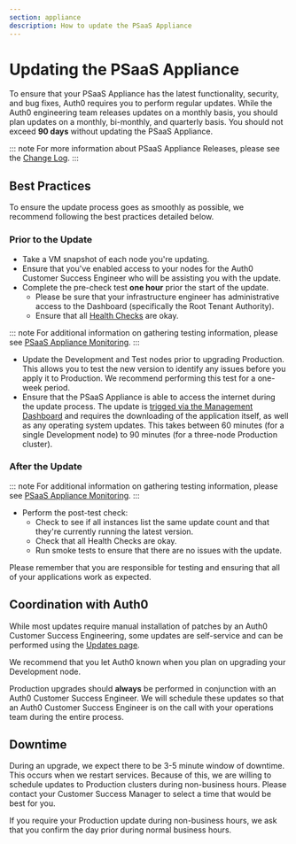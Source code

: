 ```yaml
---
section: appliance
description: How to update the PSaaS Appliance
---
```


# Updating the PSaaS Appliance

To ensure that your PSaaS Appliance has the latest functionality, security, and bug fixes, Auth0 requires you to perform regular updates. While the Auth0 engineering team releases updates on a monthly basis, you should plan updates on a monthly, bi-monthly, and quarterly basis. You should not exceed **90 days** without updating the PSaaS Appliance.

::: note
For more information about PSaaS Appliance Releases, please see the [Change Log](https://auth0.com/changelog/appliance).
:::

## Best Practices

To ensure the update process goes as smoothly as possible, we recommend following the best practices detailed below.

### Prior to the Update

* Take a VM snapshot of each node you're updating.
* Ensure that you've enabled access to your nodes for the Auth0 Customer Success Engineer who will be assisting you with the update.
* Complete the pre-check test **one hour** prior the start of the update.
  * Please be sure that your infrastructure engineer has administrative access to the Dashboard (specifically the Root Tenant Authority).
  * Ensure that all [Health Checks](/appliance/dashboard/troubleshoot#health-check) are okay.

::: note
For additional information on gathering testing information, please see [PSaaS Appliance Monitoring](/appliance/monitoring).
:::

* Update the Development and Test nodes prior to upgrading Production. This allows you to test the new version to identify any issues before you apply it to Production. We recommend performing this test for a one-week period.
* Ensure that the PSaaS Appliance is able to access the internet during the update process. The update is [trigged via the Management Dashboard](/appliance/dashboard/updates) and requires the downloading of the application itself, as well as any operating system updates. This takes between 60 minutes (for a single Development node) to 90 minutes (for a three-node Production cluster).

### After the Update

::: note
For additional information on gathering testing information, please see [PSaaS Appliance Monitoring](/appliance/monitoring).
:::

* Perform the post-test check:
  * Check to see if all instances list the same update count and that they're currently running the latest version.
  * Check that all Health Checks are okay.
  * Run smoke tests to ensure that there are no issues with the update.

Please remember that you are responsible for testing and ensuring that all of your applications work as expected.

## Coordination with Auth0

While most updates require manual installation of patches by an Auth0 Customer Success Engineering, some updates are self-service and can be performed using the [Updates page](/appliance/dashboard/updates).

We recommend that you let Auth0 known when you plan on upgrading your Development node.

Production upgrades should **always** be performed in conjunction with an Auth0 Customer Success Engineer. We will schedule these updates so that an Auth0 Customer Success Engineer is on the call with your operations team during the entire process.

## Downtime

During an upgrade, we expect there to be 3-5 minute window of downtime. This occurs when we restart services. Because of this, we are willing to schedule updates to Production clusters during non-business hours. Please contact your Customer Success Manager to select a time that would be best for you.

If you require your Production update during non-business hours, we ask that you confirm the day prior during normal business hours.

